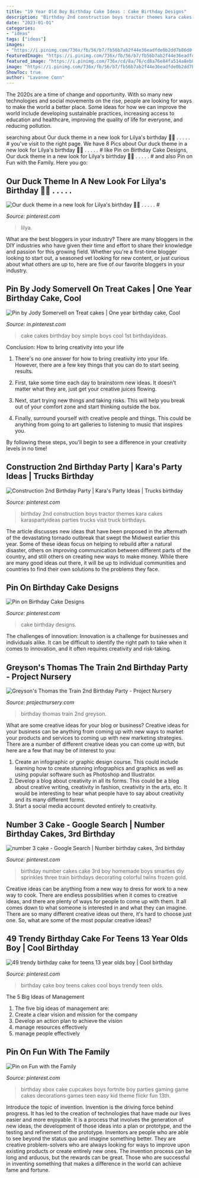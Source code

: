 ```yaml
---
title: "19 Year Old Boy Birthday Cake Ideas : Cake Birthday Designs"
description: "Birthday 2nd construction boys tractor themes kara cakes karaspartyideas parties trucks visit truck birthdays"
date: "2023-01-01"
categories:
- "ideas"
tags: ["ideas"]
images:
- "https://i.pinimg.com/736x/fb/56/b7/fb56b7ab2f44e36eadfde0b2dd7b86d0--number--cakes-sprinkle-cakes.jpg"
featuredImage: "https://i.pinimg.com/736x/fb/56/b7/fb56b7ab2f44e36eadfde0b2dd7b86d0--number--cakes-sprinkle-cakes.jpg"
featured_image: "https://i.pinimg.com/736x/cd/8a/76/cd8a76e84fa514a8eb8fc4f655fa1547.jpg"
image: "https://i.pinimg.com/736x/fb/56/b7/fb56b7ab2f44e36eadfde0b2dd7b86d0--number--cakes-sprinkle-cakes.jpg"
ShowToc: true
author: "Lavonne Conn"
---
```



The 2020s are a time of change and opportunity. With so many new technologies and social movements on the rise, people are looking for ways to make the world a better place. Some ideas for how we can improve the world include developing sustainable practices, increasing access to education and healthcare, improving the quality of life for everyone, and reducing pollution.

	

		
searching about Our duck theme in a new look for Lilya&#039;s birthday 🎈🐥 . . . . . # you've visit to the right page. We have 8 Pics about Our duck theme in a new look for Lilya&#039;s birthday 🎈🐥 . . . . . # like Pin on Birthday Cake Designs, Our duck theme in a new look for Lilya&#039;s birthday 🎈🐥 . . . . . # and also Pin on Fun with the Family. Here you go:
		
    
## Our Duck Theme In A New Look For Lilya&#039;s Birthday 🎈🐥 . . . . . #

<img loading=lazy src="https://i.pinimg.com/736x/f3/81/12/f38112c99523ce26449ea5f61251e314.jpg" onerror="this.onerror=null;this.src='https://tse4.mm.bing.net/th?id=OIP.LarNk59Nkew-IymatMx4pwHaIn&amp;pid=15.1';" alt="Our duck theme in a new look for Lilya&#039;s birthday 🎈🐥 . . . . . #">

_Source: pinterest.com_

>lilya. 

	

What are the best bloggers in your industry?
There are many bloggers in the DIY industries who have given their time and effort to share their knowledge and passion for this growing field. Whether you're a first-time blogger looking to start out, a seasoned vet looking for new content, or just curious about what others are up to, here are five of our favorite bloggers in your industry.

    
## Pin By Jody Somervell On Treat Cakes | One Year Birthday Cake, Cool

<img loading=lazy src="https://i.pinimg.com/736x/0f/4a/f0/0f4af0e50a91d8c9d844d743645e7163--novelty-cakes-cake-decorations.jpg" onerror="this.onerror=null;this.src='https://tse1.mm.bing.net/th?id=OIP.oLNkZ85i74xw4RWbiDI_kQHaJ3&amp;pid=15.1';" alt="Pin by Jody Somervell on Treat cakes | One year birthday cake, Cool">

_Source: in.pinterest.com_

>cake cakes birthday boy simple boys cool 1st birthdayideas. 

	

Conclusion: How to bring creativity into your life
1. There's no one answer for how to bring creativity into your life. However, there are a few key things that you can do to start seeing results.
2. First, take some time each day to brainstorm new ideas. It doesn't matter what they are, just get your creative juices flowing.

3. Next, start trying new things and taking risks. This will help you break out of your comfort zone and start thinking outside the box.

4. Finally, surround yourself with creative people and things. This could be anything from going to art galleries to listening to music that inspires you.

By following these steps, you'll begin to see a difference in your creativity levels in no time!

    
## Construction 2nd Birthday Party | Kara&#039;s Party Ideas | Trucks Birthday

<img loading=lazy src="https://i.pinimg.com/736x/c1/b0/e5/c1b0e5b096ac7618be07603f04ce692e.jpg" onerror="this.onerror=null;this.src='https://tse2.mm.bing.net/th?id=OIP.Zca9AJnNwtmP9U2V0H5zaAHaLH&amp;pid=15.1';" alt="Construction 2nd Birthday Party | Kara&#039;s Party Ideas | Trucks birthday">

_Source: pinterest.com_

>birthday 2nd construction boys tractor themes kara cakes karaspartyideas parties trucks visit truck birthdays. 

	

The article discusses new ideas that have been proposed in the aftermath of the devastating tornado outbreak that swept the Midwest earlier this year. Some of these ideas focus on helping to rebuild after a natural disaster, others on improving communication between different parts of the country, and still others on creating new ways to make money. While there are many good ideas out there, it will be up to individual communities and countries to find their own solutions to the problems they face.

    
## Pin On Birthday Cake Designs

<img loading=lazy src="https://i.pinimg.com/736x/fe/dc/46/fedc463507c5562b5ef213266b2d4a69.jpg" onerror="this.onerror=null;this.src='https://tse1.mm.bing.net/th?id=OIP.FkmsjrmAmyUhQnGO_rddbQHaNK&amp;pid=15.1';" alt="Pin on Birthday Cake Designs">

_Source: pinterest.com_

>cake birthday designs. 

	

The challenges of innovation:
Innovation is a challenge for businesses and individuals alike. It can be difficult to identify the right path to take when it comes to innovation, and it often requires creativity and risk-taking.

    
## Greyson&#039;s Thomas The Train 2nd Birthday Party - Project Nursery

<img loading=lazy src="https://projectnursery.com/wp-content/uploads/2013/12/IMG_6563-768x1024.jpg" onerror="this.onerror=null;this.src='https://tse3.mm.bing.net/th?id=OIP.zbeMHZUJHMUU_1HVFerfawHaJ4&amp;pid=15.1';" alt="Greyson&#039;s Thomas the Train 2nd Birthday Party - Project Nursery">

_Source: projectnursery.com_

>birthday thomas train 2nd greyson. 

	

What are some creative ideas for your blog or business?
Creative ideas for your business can be anything from coming up with new ways to market your products and services to coming up with new marketing strategies. There are a number of different creative ideas you can come up with, but here are a few that may be of interest to you: 
1) Create an infographic or graphic design course. This could include learning how to create stunning infographics and graphics as well as using popular software such as Photoshop and Illustrator. 
2) Develop a blog about creativity in all its forms. This could be a blog about creative writing, creativity in fashion, creativity in the arts, etc. It would be interesting to hear what people have to say about creativity and its many different forms. 
3) Start a social media account devoted entirely to creativity.

    
## Number 3 Cake - Google Search | Number Birthday Cakes, 3rd Birthday

<img loading=lazy src="https://i.pinimg.com/736x/fb/56/b7/fb56b7ab2f44e36eadfde0b2dd7b86d0--number--cakes-sprinkle-cakes.jpg" onerror="this.onerror=null;this.src='https://tse1.mm.bing.net/th?id=OIP.JzQhVdnpcr4zmcSo5MXnowHaLZ&amp;pid=15.1';" alt="number 3 cake - Google Search | Number birthday cakes, 3rd birthday">

_Source: pinterest.com_

>birthday number cakes cake 3rd boy homemade boys smarties diy sprinkles three train birthdays decorating colorful twins frozen gold. 

	

Creative ideas can be anything from a new way to dress for work to a new way to cook. There are endless possibilities when it comes to creative ideas, and there are plenty of ways for people to come up with them. It all comes down to what someone is interested in and what they can imagine. There are so many different creative ideas out there, it's hard to choose just one. So, what are some of the most popular creative ideas?

    
## 49 Trendy Birthday Cake For Teens 13 Year Olds Boy | Cool Birthday

<img loading=lazy src="https://i.pinimg.com/736x/98/08/df/9808dff40cb8d7c902ef11cf7f90f9a9.jpg" onerror="this.onerror=null;this.src='https://tse3.mm.bing.net/th?id=OIP.nv7QHtxPBv4DOwVKMBEcxAAAAA&amp;pid=15.1';" alt="49 trendy birthday cake for teens 13 year olds boy | Cool birthday">

_Source: pinterest.com_

>birthday cake boy teens cakes cool boys trendy teen olds. 

	

The 5 Big Ideas of Management
1. The five big ideas of management are: 
1. Create a clear vision and mission for the company 
2. Develop an action plan to achieve the vision 
3. manage resources effectively 
4. manage people effectively 

    
## Pin On Fun With The Family

<img loading=lazy src="https://i.pinimg.com/736x/cd/8a/76/cd8a76e84fa514a8eb8fc4f655fa1547.jpg" onerror="this.onerror=null;this.src='https://tse3.mm.bing.net/th?id=OIP.Ewyua69Rst2HH1dyiKSXoAHaJ4&amp;pid=15.1';" alt="Pin on Fun with the Family">

_Source: pinterest.com_

>birthday xbox cake cupcakes boys fortnite boy parties gaming game cakes decorations games teen easy kid theme flickr fun 13th. 

	

Introduce the topic of invention.
Invention is the driving force behind progress. It has led to the creation of technologies that have made our lives easier and more enjoyable. It is a process that involves the generation of new ideas, the development of those ideas into a plan or prototype, and the testing and refinement of the prototype. Inventors are people who are able to see beyond the status quo and imagine something better. They are creative problem-solvers who are always looking for ways to improve upon existing products or create entirely new ones. The invention process can be long and arduous, but the rewards can be great. Those who are successful in inventing something that makes a difference in the world can achieve fame and fortune.


